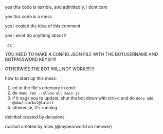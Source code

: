 yes this code is terrible, and admittedly, i dont care

yes this code is a mess

yes i copied the idea of this comment

yes i wont do anything about it

-zz

YOU NEED TO MAKE A CONFIG.JSON FILE WITH THE BOTUSERNAME AND BOTPASSWORD KEYS!!!!!

OTHERWISE THE BOT WILL NOT WORK!!!!!!!

how to start up this mess:
1. cd to the file's directory in cmd
2. do `deno run --allow-all main.js`
3. if it nags you to update, shut the bot down with ctrl+c and do `deno add @mbw/roarbot@latest`
4. otherwise, it's running

deliribot created by delusions

roarbot created by mbw (@mybearworld on meower)
